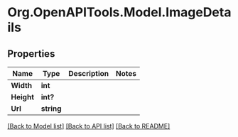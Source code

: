 
# Org.OpenAPITools.Model.ImageDetails

## Properties

Name | Type | Description | Notes
------------ | ------------- | ------------- | -------------
**Width** | **int** |  | 
**Height** | **int?** |  | 
**Url** | **string** |  | 

[[Back to Model list]](../README.md#documentation-for-models)
[[Back to API list]](../README.md#documentation-for-api-endpoints)
[[Back to README]](../README.md)

